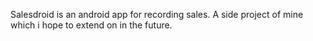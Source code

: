 Salesdroid is an android app for recording sales.
A side project of mine which i hope to extend on in the future.
